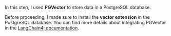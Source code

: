 In this step, I used **PGVector** to store data in a PostgreSQL database.

Before proceeding, I made sure to install the **vector extension** in the PostgreSQL database. You can find more details about integrating PGVector in the [LangChain4j documentation](https://docs.langchain4j.dev/integrations/embedding-stores/pgvector).
